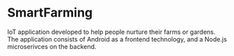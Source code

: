 # SmartFarming
IoT application developed to help people nurture their farms or gardens. 
The application consists of Android as a frontend technology, and a Node.js microserivces on the backend. 
